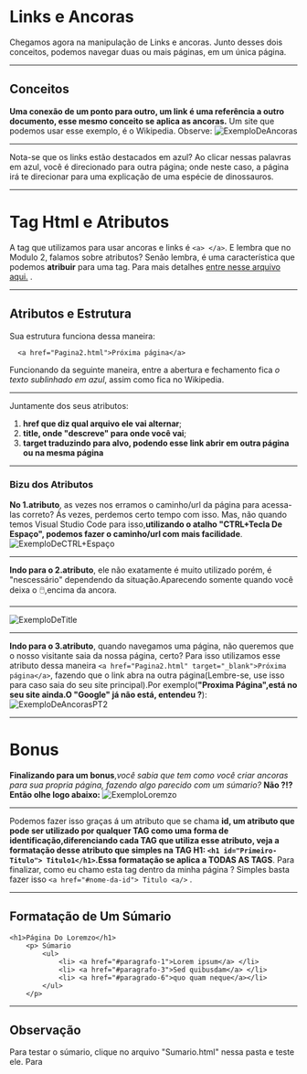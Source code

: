 # Links e Ancoras
Chegamos agora na manipulação de Links e ancoras. Junto desses dois conceitos, podemos navegar duas ou mais páginas, em um única página.
***
## Conceitos 
__Uma conexão de um ponto para outro, um link é uma referência a outro documento, esse mesmo conceito se aplica as ancoras.__
Um site que podemos usar esse exemplo, é o Wikipedia. Observe:
![ExemploDeAncoras](https://github.com/Karlos-Eduardo-Mrqs/Trabalhos_Operacionais/assets/172524894/06ad7f4a-0be0-42e9-9630-353355451419)
***
Nota-se que os links estão destacados em azul? Ao clicar nessas palavras em azul, você é direcionado para outra página; onde neste caso, a página irá te direcionar para uma explicação de uma espécie de dinossauros.
***
# Tag Html e Atributos
A tag que utilizamos para usar ancoras e links é ``<a> </a>``. E lembra que no Modulo 2, falamos sobre atributos? Senão lembra, é uma característica que podemos **atribuir** para uma tag. Para mais detalhes [entre nesse arquivo aqui.](https://github.com/Karlos-Eduardo-Mrqs/Construcao-Html-Css-Javascript/blob/main/Constru%C3%A7%C3%A3o-Html/Modulo%20-%202(Manipula%C3%A7ao%20De%20Textos)/Cita%C3%A7%C3%A3oDeEndere%C3%A7osEasListas-N%C3%BAmero_06/Cita%C3%A7%C3%A3oDeEndere%C3%A7osEasListas.md) . 
***
## Atributos e Estrutura
Sua estrutura funciona dessa maneira:
```
  <a href="Pagina2.html">Próxima página</a>
```
Funcionando da seguinte maneira, entre a abertura e fechamento fica *o texto sublinhado em azul*, assim como fica no Wikipedia. 
***
Juntamente dos seus atributos:
1. **href que diz qual arquivo ele vai alternar**;
2. **title, onde "descreve" para onde você vai**;
3. **target traduzindo para alvo, podendo esse link abrir em outra página ou na mesma página**
***
### Bizu dos Atributos
**No 1.atributo**, as vezes nos erramos o caminho/url da página para acessa-las correto? Ás vezes, perdemos certo tempo com isso. Mas, não quando temos Visual Studio Code para isso,**utilizando o atalho "CTRL+Tecla De Espaço", podemos fazer o caminho/url com mais facilidade**. 
![ExemploDeCTRL+Espaço](https://github.com/Karlos-Eduardo-Mrqs/Trabalhos_Operacionais/assets/172524894/bc2abd64-6a4a-4326-829a-6dc5b34c3eff)

***
**Indo para o 2.atributo**, ele não exatamente é muito utilizado porém, é "nescessário" dependendo da situação.Aparecendo somente quando você deixa o 🖱️,encima da ancora.
***
![ExemploDeTitle](https://github.com/Karlos-Eduardo-Mrqs/Trabalhos_Operacionais/assets/172524894/41c7af92-a62f-4b81-aabe-eeaed2d705c1)
***
**Indo para o 3.atributo**, quando navegamos uma página, não queremos que o nosso visitante saia da nossa página, certo? Para isso utilizamos esse atributo dessa maneira `` <a href="Pagina2.html" target="_blank">Próxima página</a> ``, fazendo que o link abra na outra página(Lembre-se, use isso para caso saia do seu site principal).Por exemplo(**"Proxima Página",está no seu site ainda.O "Google" já não está, entendeu ?**):
![ExemploDeAncorasPT2](https://github.com/Karlos-Eduardo-Mrqs/Trabalhos_Operacionais/assets/172524894/7dca0a40-b29c-4eea-b2a6-08e76f8160d8)
***
# Bonus
**Finalizando para um bonus**,*você sabia que tem como você criar ancoras para sua propria página, fazendo algo parecido com um súmario?* **Não ?!? Então olhe logo abaixo:**
![ExemploLoremzo](https://github.com/Karlos-Eduardo-Mrqs/Trabalhos_Operacionais/assets/172524894/3d8b7ba3-d011-43cf-a068-ccae8ce41860)
***
Podemos fazer isso graças á um atributo que se chama **id, um atributo que pode ser utilizado por qualquer TAG como uma forma de identificação,diferenciando cada TAG que utiliza esse atributo, veja a formatação desse atributo que simples na TAG H1: `<h1 id="Primeiro-Titulo"> Titulo1</h1>`.Essa formatação se aplica a TODAS AS TAGS**.
Para finalizar, como eu chamo esta tag dentro da minha página ? Simples basta fazer isso `` <a href="#nome-da-id"> Titulo <a/> `` .
***
## Formatação de Um Súmario
```
<h1>Página Do Loremzo</h1>
    <p> Súmario 
        <ul>
            <li> <a href="#paragrafo-1">Lorem ipsum</a> </li>
            <li> <a href="#paragrafo-3">Sed quibusdam</a> </li>
            <li> <a href="#paragrado-6">quo quam neque</a></li>
        </ul>
    </p>
```
***
## Observação 
Para testar o súmario, clique no arquivo "Sumario.html" nessa pasta e teste ele. 
Para
